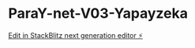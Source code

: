 # ParaY-net-V03-Yapayzeka

[Edit in StackBlitz next generation editor ⚡️](https://stackblitz.com/~/github.com/ahmetyildizz/ParaY-net-V03-Yapayzeka)
